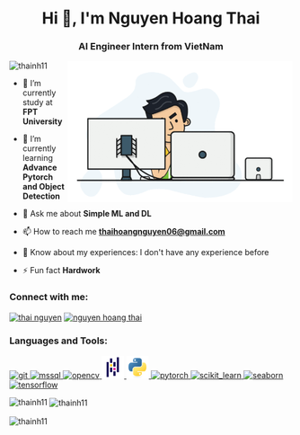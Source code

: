
<h1 align="center">Hi 👋, I'm Nguyen Hoang Thai</h1>
<h3 align="center">AI Engineer Intern from VietNam</h3>
<img align="right" alt="Coding" width="400" src="https://raw.githubusercontent.com/rajpratyush/rajpratyush/master/me_1.gif">

<p align="left"> <img src="https://komarev.com/ghpvc/?username=thainh11&label=Profile%20views&color=0e75b6&style=flat" alt="thainh11" /> </p>

- 🔭 I’m currently study at **FPT University**

- 🌱 I’m currently learning **Advance Pytorch and Object Detection**

- 💬 Ask me about **Simple ML and DL**

- 📫 How to reach me **thaihoangnguyen06@gmail.com**

- 📄 Know about my experiences: I don't have any experience before

- ⚡ Fun fact **Hardwork**

<h3 align="left">Connect with me:</h3>
<p align="left">
<a href="www.linkedin.com/in/thai-nguyen-6588a2297" target="blank"><img align="center" src="https://raw.githubusercontent.com/rahuldkjain/github-profile-readme-generator/master/src/images/icons/Social/linked-in-alt.svg" alt="thai nguyen" height="30" width="40" /></a>
<a href="https://kaggle.com/nguyenhoangthaik17hl" target="blank"><img align="center" src="https://raw.githubusercontent.com/rahuldkjain/github-profile-readme-generator/master/src/images/icons/Social/kaggle.svg" alt="nguyen hoang thai" height="30" width="40" /></a>
</p>

<h3 align="left">Languages and Tools:</h3>
<p align="left"> <a href="https://git-scm.com/" target="_blank" rel="noreferrer"> <img src="https://www.vectorlogo.zone/logos/git-scm/git-scm-icon.svg" alt="git" width="40" height="40"/> </a> <a href="https://www.microsoft.com/en-us/sql-server" target="_blank" rel="noreferrer"> <img src="https://www.svgrepo.com/show/303229/microsoft-sql-server-logo.svg" alt="mssql" width="40" height="40"/> </a> <a href="https://opencv.org/" target="_blank" rel="noreferrer"> <img src="https://www.vectorlogo.zone/logos/opencv/opencv-icon.svg" alt="opencv" width="40" height="40"/> </a> <a href="https://pandas.pydata.org/" target="_blank" rel="noreferrer"> <img src="https://raw.githubusercontent.com/devicons/devicon/2ae2a900d2f041da66e950e4d48052658d850630/icons/pandas/pandas-original.svg" alt="pandas" width="40" height="40"/> </a> <a href="https://www.python.org" target="_blank" rel="noreferrer"> <img src="https://raw.githubusercontent.com/devicons/devicon/master/icons/python/python-original.svg" alt="python" width="40" height="40"/> </a> <a href="https://pytorch.org/" target="_blank" rel="noreferrer"> <img src="https://www.vectorlogo.zone/logos/pytorch/pytorch-icon.svg" alt="pytorch" width="40" height="40"/> </a> <a href="https://scikit-learn.org/" target="_blank" rel="noreferrer"> <img src="https://upload.wikimedia.org/wikipedia/commons/0/05/Scikit_learn_logo_small.svg" alt="scikit_learn" width="40" height="40"/> </a> <a href="https://seaborn.pydata.org/" target="_blank" rel="noreferrer"> <img src="https://seaborn.pydata.org/_images/logo-mark-lightbg.svg" alt="seaborn" width="40" height="40"/> </a> <a href="https://www.tensorflow.org" target="_blank" rel="noreferrer"> <img src="https://www.vectorlogo.zone/logos/tensorflow/tensorflow-icon.svg" alt="tensorflow" width="40" height="40"/> </a> </p>

<p><img align="left" src="https://github-readme-stats.vercel.app/api/top-langs?username=thainh11&show_icons=true&locale=en&layout=compact" alt="thainh11" /></p>

<p>&nbsp;<img align="center" src="https://github-readme-stats.vercel.app/api?username=thainh11&show_icons=true&locale=en" alt="thainh11" /></p>

<p><img align="center" src="https://github-readme-streak-stats.herokuapp.com/?user=thainh11&" alt="thainh11" /></p>
